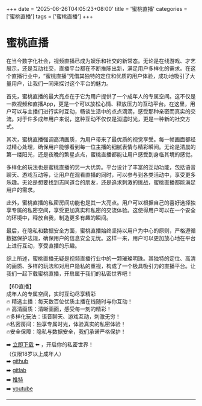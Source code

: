 +++
date = '2025-06-26T04:05:23+08:00'
title = '蜜桃直播'
categories = ['蜜桃直播']
tags = ['蜜桃直播']
+++

# 蜜桃直播

在当今数字化社会，视频直播已成为娱乐和社交的新常态。无论是在线游戏、才艺展示，还是互动社交，直播平台都在不断推陈出新，满足用户多样化的需求。在这个直播行业中，“蜜桃直播”凭借其独特的定位和优质的用户体验，成功地吸引了大量用户，让我们一同来探讨这个平台的魅力。

首先，蜜桃直播的最大亮点在于它为用户提供了一个成年人的专属空间。这不仅是一款视频和直播App，更是一个可以放松心情、释放压力的互动平台。在这里，用户可以与主播们进行实时互动，畅谈生活中的点点滴滴，感受那种亲密而真实的交流。对于许多成年用户来说，这种互动不仅仅是消遣时光，更是一种新的社交方式。

其次，蜜桃直播强调高清画质，为用户带来了最优质的视觉享受。每一帧画面都经过精心处理，确保用户能够看到每一位主播的细腻表情与精彩瞬间。无论是清晨的第一缕阳光，还是夜晚的繁星点点，蜜桃直播都能让用户感受到身临其境的感觉。

多样化的玩法也是蜜桃直播的另一大优势。平台设计了丰富的互动功能，包括语音聊天、游戏互动等，让用户在观看直播的同时，可以参与到各类活动中，享受更多乐趣。无论是想要找到志同道合的朋友，还是追求刺激的挑战，蜜桃直播都能满足用户的需求。

此外，蜜桃直播的私密房间功能也是其一大亮点。用户可以根据自己的喜好选择独享专属的私密空间，享受更加真实和私密的交流体验。这使得用户可以在一个安全的环境中，释放自我，制造更多有趣的瞬间。

最后，在隐私和数据安全方面，蜜桃直播始终坚持以用户为中心的原则，严格遵循数据保护法规，确保用户的信息安全无忧。这样一来，用户可以更加放心地在平台上进行互动，享受直播的乐趣。

综上所述，蜜桃直播无疑是视频直播行业中的一颗璀璨明珠。其独特的定位、高清的画质、多样的玩法和对用户隐私的重视，构成了一个极具吸引力的直播平台。让我们一起下载蜜桃直播，开启属于我们的私密世界吧！

【6D直播】  
成年人的专属空间，实时互动尽享精彩  
🔥 精选主播：每天数百位优质主播在线随时与你互动！  
🔥 高清画质：清晰画面，感受每一刻的精彩！  
🔥多样化玩法：语音聊天、游戏互动，刺激无穷！  
🔥私密房间：独享专属时光，体验真实的私密体验！  
🔥安全保障：隐私与数据安全，我们承诺严格保护！  

➡️ [立即下载](https://down123.s3.ap-east-1.amazonaws.com/down/down.html?channelCode=blog) ⬅️ ，开启你的私密世界！  
（仅限18岁以上成年人）  
➡️ [github](https://aldult-live.github.io/)  
➡️ [gitlab](https://seo-09598d.gitlab.io/)  
➡️ [推特](https://x.com/wegame33)  
➡️ [youtube](https://www.youtube.com/@6Dlive)  

---
